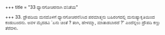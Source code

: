 +++
title = "33 ಧ್ಯಾನಗೋಚರನಾಗಿ ವನಿತೆಯ"

+++
33. ದ್ರೌಪದಿಯ ಮನದೊಳಗೆ ಧ್ಯಾನಗೋಚರನೆನಿಸಿದ ಪರಮಾತ್ಮನು ಬಹಿರಂಗದಲ್ಲಿ ಮನುಷ್ಯಾಕೃತಿಯಿಂದ ಕಂಡುಬಂದನು. ಅವಳ ಮೈದಡವಿ `ಏನು ಚಿಂತೆ ? ತಂಗಿ, ಹೇಳಮ್ಮಾ, ಮಾತಾಡಬಾರದೆ ?' ಎಂದೆನ್ನಲು ದ್ರೌಪದಿ ಕಣ್ಣು ತೆರೆದಳು.